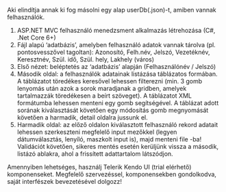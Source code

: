 Aki elindítja annak ki fog másolni egy alap userDb(.json)-t, amiben vannak felhasználók.

1. ASP.NET MVC felhasználó menedzsment alkalmazás létrehozása (C#, .Net Core 6+)
2. Fájl alapú ‘adatbázis’, amelyben felhasználó adatok vannak tárolva (pl. pontosvesszővel tagoltan): Azonosító, Felh.név, Jelszó, Vezetéknév, Keresztnév, Szül. idő, Szül. hely, Lakhely (város)
3. Első nézet: beléptetés az ‘adatbázis’ alapján (Felhasználónév / Jelszó)
4. Második oldal: a felhasználók adatainak listázása táblázatos formában. A táblázatot töredékes keresővel lehessen filterezni (min. 3 gomb lenyomás után azok a sorok maradjanak a gridben, amelyek tartalmazzák töredékesen a beírt szöveget). A táblázatot XML formátumba lehessen menteni egy gomb segítségével.
   A táblázat adott sorának kiválasztását követően egy módosítás gomb megnyomását követően a harmadik, detail oldalra jussunk el.
5. Harmadik oldal: az előző oldalon kiválasztott felhasználó rekord adatait lehessen szerkeszteni megfelelő input mezőkkel (legyen dátumválasztás, lenyíló, maszkolt input is), majd menteni file -ba!
   Validációt követően, sikeres mentés esetén kerüljünk vissza a második, listázó ablakra, ahol a frissített adattartalom látszódjon.

Amennyiben lehetséges, használj Telerik Kendo UI (trial elérhető) komponenseket.
Megfelelő szervezéssel, komponensekben gondolkodva, saját interfészek bevezetésével dolgozz!
